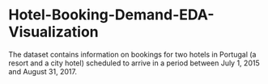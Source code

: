 # Hotel-Booking-Demand-EDA-Visualization
The dataset contains information on bookings for two hotels in Portugal (a resort and a city hotel) scheduled to arrive in a period between July 1, 2015 and August 31, 2017.
